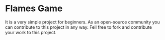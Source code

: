 # Flames Game

It is a very simple project for beginners. As an open-source community you can contribute to this project in any way. Fell free to fork and contribute your work to this project.
